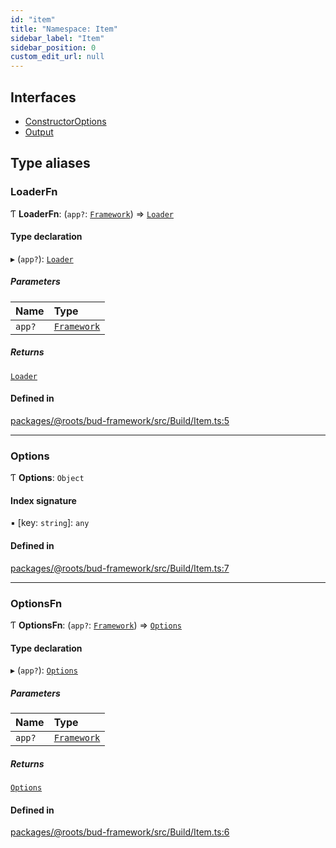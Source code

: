 ```yaml
---
id: "item"
title: "Namespace: Item"
sidebar_label: "Item"
sidebar_position: 0
custom_edit_url: null
---
```


## Interfaces

- [ConstructorOptions](../interfaces/item.constructoroptions.md)
- [Output](../interfaces/item.output.md)

## Type aliases

### LoaderFn

Ƭ **LoaderFn**: (`app?`: [`Framework`](../classes/framework.md)) => [`Loader`](../interfaces/loader.md)

#### Type declaration

▸ (`app?`): [`Loader`](../interfaces/loader.md)

##### Parameters

| Name | Type |
| :------ | :------ |
| `app?` | [`Framework`](../classes/framework.md) |

##### Returns

[`Loader`](../interfaces/loader.md)

#### Defined in

[packages/@roots/bud-framework/src/Build/Item.ts:5](https://github.com/roots/bud/blob/7200ac65/packages/@roots/bud-framework/src/Build/Item.ts#L5)

___

### Options

Ƭ **Options**: `Object`

#### Index signature

▪ [key: `string`]: `any`

#### Defined in

[packages/@roots/bud-framework/src/Build/Item.ts:7](https://github.com/roots/bud/blob/7200ac65/packages/@roots/bud-framework/src/Build/Item.ts#L7)

___

### OptionsFn

Ƭ **OptionsFn**: (`app?`: [`Framework`](../classes/framework.md)) => [`Options`](item.md#options)

#### Type declaration

▸ (`app?`): [`Options`](item.md#options)

##### Parameters

| Name | Type |
| :------ | :------ |
| `app?` | [`Framework`](../classes/framework.md) |

##### Returns

[`Options`](item.md#options)

#### Defined in

[packages/@roots/bud-framework/src/Build/Item.ts:6](https://github.com/roots/bud/blob/7200ac65/packages/@roots/bud-framework/src/Build/Item.ts#L6)
